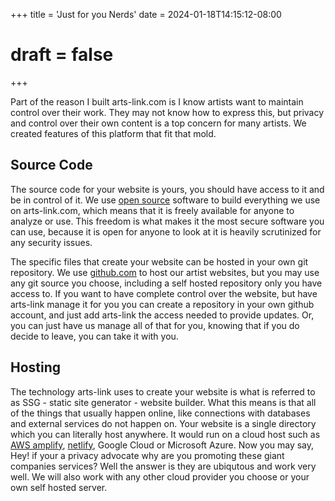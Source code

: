 +++
title = 'Just for you Nerds'
date = 2024-01-18T14:15:12-08:00
# draft = false
+++

Part of the reason I built arts-link.com is I know artists want to maintain control over their work. They may not know how to express this, but privacy and control over their own content is a top concern for many artists. We created features of this platform that fit that mold.

## Source Code

The source code for your website is yours, you should have access to it and be in control of it. We use [open source](https://opensource.com/resources/what-open-source) software to build everything we use on arts-link.com, which means that it is freely available for anyone to analyze or use. This freedom is what makes it the most secure software you can use, because it is open for anyone to look at it is heavily scrutinized for any security issues.

The specific files that create your website can be hosted in your own git repository. We use [github.com](https://www.github.com/) to host our artist websites, but you may use any git source you choose, including a self hosted repository only you have access to. If you want to have complete control over the website, but have arts-link manage it for you you can create a repository in your own github account, and just add arts-link the access needed to provide updates. Or, you can just have us manage all of that for you, knowing that if you do decide to leave, you can take it with you.

## Hosting  

The technology arts-link uses to create your website is what is referred to as SSG - static site generator - website builder. What this means is that all of the things that usually happen online, like connections with databases and external services do not happen on.  Your website is a single directory which you can literally host anywhere. It would run on a cloud host such as [AWS amplify](https://aws.amazon.com/amplify/), [netlify](), Google Cloud or Microsoft Azure. Now you may say, Hey! if your a privacy advocate why are you promoting these giant companies services? Well the answer is they are ubiqutous and work very well. We will also work with any other cloud provider you choose or your own self hosted server.